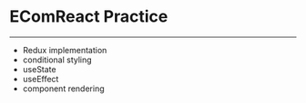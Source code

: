 # EComReact Practice

---

- Redux implementation
- conditional styling
- useState
- useEffect
- component rendering
